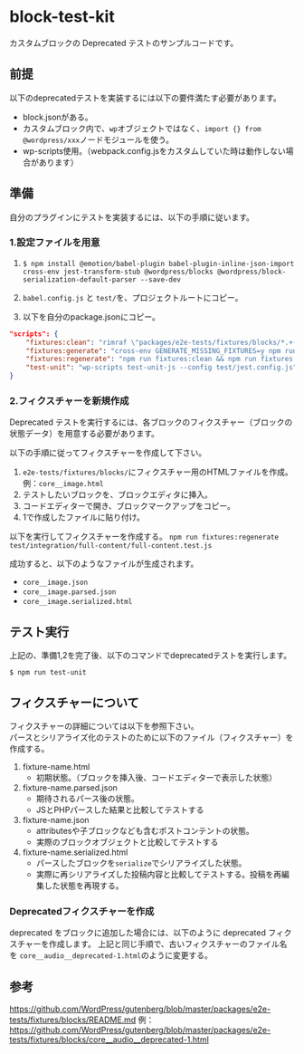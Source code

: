 # block-test-kit
カスタムブロックの Deprecated テストのサンプルコードです。

## 前提
以下のdeprecatedテストを実装するには以下の要件満たす必要があります。
- block.jsonがある。
- カスタムブロック内で、`wp`オブジェクトではなく、`import {} from @wordpress/xxx`ノードモジュールを使う。
- wp-scripts使用。（webpack.config.jsをカスタムしていた時は動作しない場合があります）

## 準備

自分のプラグインにテストを実装するには、以下の手順に従います。

### 1.設定ファイルを用意

1. `$ npm install @emotion/babel-plugin babel-plugin-inline-json-import cross-env jest-transform-stub @wordpress/blocks @wordpress/block-serialization-default-parser --save-dev`

2. `babel.config.js` と `test/`を、プロジェクトルートにコピー。

3. 以下を自分のpackage.jsonにコピー。
```package.json
"scripts": {
	"fixtures:clean": "rimraf \"packages/e2e-tests/fixtures/blocks/*.+(json|serialized.html)\"",
	"fixtures:generate": "cross-env GENERATE_MISSING_FIXTURES=y npm run test-unit",
	"fixtures:regenerate": "npm run fixtures:clean && npm run fixtures:generate",
	"test-unit": "wp-scripts test-unit-js --config test/jest.config.js"
}	
```

### 2.フィクスチャーを新規作成

Deprecated テストを実行するには、各ブロックのフィクスチャー（ブロックの状態データ）を用意する必要があります。

以下の手順に従ってフィクスチャーを作成して下さい。

1. `e2e-tests/fixtures/blocks/`にフィクスチャー用のHTMLファイルを作成。例：`core__image.html`
2. テストしたいブロックを、ブロックエディタに挿入。
3. コードエディターで開き、ブロックマークアップをコピー。
4. 1で作成したファイルに貼り付け。

以下を実行してフィクスチャーを作成する。
`npm run fixtures:regenerate test/integration/full-content/full-content.test.js`

成功すると、以下のようなファイルが生成されます。
- `core__image.json`
- `core__image.parsed.json`
- `core__image.serialized.html`

## テスト実行
上記の、準備1,2を完了後、以下のコマンドでdeprecatedテストを実行します。

`$ npm run test-unit`


## フィクスチャーについて
フィクスチャーの詳細については以下を参照下さい。  
パースとシリアライズ化のテストのために以下のファイル（フィクスチャー）を作成する。

1. fixture-name.html 
    - 初期状態。（ブロックを挿入後、コードエディターで表示した状態）
3. fixture-name.parsed.json
    - 期待されるパース後の状態。
    - JSとPHPパースした結果と比較してテストする
5. fixture-name.json
    - attributesや子ブロックなども含むポストコンテントの状態。
    - 実際のブロックオブジェクトと比較してテストする
7. fixture-name.serialized.html
    - パースしたブロックを`serialize`でシリアライズした状態。
    - 実際に再シリアライズした投稿内容と比較してテストする。投稿を再編集した状態を再現する。
    
### Deprecatedフィクスチャーを作成
deprecated をブロックに追加した場合には、以下のように deprecated フィクスチャーを作成します。
上記と同じ手順で、古いフィクスチャーのファイル名を `core__audio__deprecated-1.html`のように変更する。


## 参考
https://github.com/WordPress/gutenberg/blob/master/packages/e2e-tests/fixtures/blocks/README.md
例：https://github.com/WordPress/gutenberg/blob/master/packages/e2e-tests/fixtures/blocks/core__audio__deprecated-1.html

